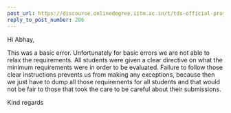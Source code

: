 ```yaml
---
post_url: https://discourse.onlinedegree.iitm.ac.in/t/tds-official-project1-discrepencies/171141/287
reply_to_post_number: 286
---
```

Hi Abhay,

This was a basic error. Unfortunately for basic errors we are not able to relax the requirements. All students were given a clear directive on what the minimum requirements were in order to be evaluated. Failure to follow those clear instructions prevents us from making any exceptions, because then we just have to dump all those requirements for all students and that would not be fair to those that took the care to be careful about their submissions.

Kind regards